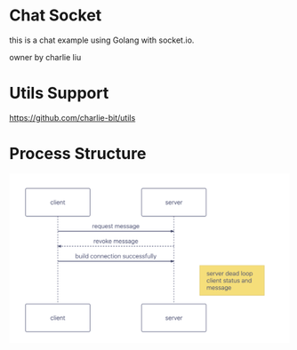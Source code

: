 # Chat Socket

this is a chat example using Golang with socket.io.

owner by charlie liu

# Utils Support
https://github.com/charlie-bit/utils

# Process Structure
![structure](./structure.png)

